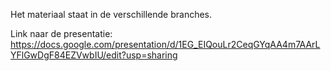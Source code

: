Het materiaal staat in de verschillende branches.

Link naar de presentatie: https://docs.google.com/presentation/d/1EG_EIQouLr2CeqGYqAA4m7AArLYFlGwDgF84EZVwbIU/edit?usp=sharing
